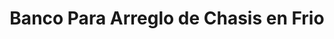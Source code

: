 ---
title: "Banco Para Arreglo de Chasis en Frio"
url: /bogota-d-c/banco-para-arreglo-de-chasis-en-frio/
shop: reparación de automóviles
---